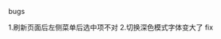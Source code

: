 <!--
 * @Author: 王薪林 10655211+wang-xinlinlin@user.noreply.gitee.com
 * @Date: 2024-04-02 20:43:36
 * @LastEditors: 王薪林 10655211+wang-xinlinlin@user.noreply.gitee.com
 * @LastEditTime: 2024-04-25 10:50:17
 * @FilePath: /react-blog/react/README.md
 * @Description: 这是默认设置,请设置`customMade`, 打开koroFileHeader查看配置 进行设置: https://github.com/OBKoro1/koro1FileHeader/wiki/%E9%85%8D%E7%BD%AE
-->
<!-- 2024/4/2 start -->


bugs

1.刷新页面后左侧菜单后选中项不对
2.切换深色模式字体变大了 fix
